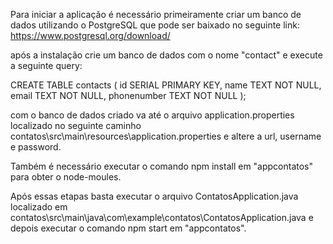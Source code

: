 Para iniciar a aplicação é necessário primeiramente criar um banco de dados utilizando o PostgreSQL que pode ser baixado no seguinte link: https://www.postgresql.org/download/

após a instalação crie um banco de dados com o nome "contact" e execute a seguinte query:

CREATE TABLE contacts (
	id SERIAL PRIMARY KEY,
	name TEXT NOT NULL,
	email TEXT NOT NULL,
	phonenumber TEXT NOT NULL
);

com o banco de dados criado va até o arquivo application.properties localizado no seguinte caminho contatos\src\main\resources\application.properties e altere a url, username e password.

Também é necessário executar o comando npm install em "appcontatos" para obter o node-moules.

Após essas etapas basta executar o arquivo ContatosApplication.java localizado em contatos\src\main\java\com\example\contatos\ContatosApplication.java e depois executar o comando npm start em "appcontatos".
